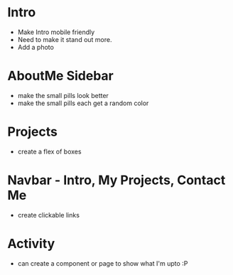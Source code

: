 # Intro

+ Make Intro mobile friendly
+ Need to make it stand out more.
+ Add a photo

# AboutMe Sidebar

+ make the small pills look better
+ make the small pills each get a random color

# Projects

+ create a flex of boxes 

# Navbar - Intro, My Projects, Contact Me

+ create clickable links 

# Activity

+ can create a component or page to show what I'm upto :P
